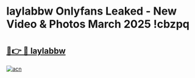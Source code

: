 # laylabbw Onlyfans Leaked - New Video & Photos March 2025 !cbzpq

# <h2><a href="https://7nl7ev.iuczelnia.edu.pl?title=laylabbw&ref=cbzpq">🔗👉 🔴 laylabbw</a></h2>

[![acn](https://github.com/user-attachments/assets/0f9c940e-d8b0-45ae-aac7-cd30a18b3e1c)](https://7nl7ev.iuczelnia.edu.pl?title=laylabbw&ref=cbzpq)

